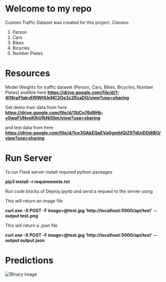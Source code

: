 # Welcome to my repo

Custom Traffic Dataset was created for this project.
Classes:
1. Person
2. Cars
3. Bikes
4. Bicycles
5. Number Plates

# Resources
Model Weights for traffic dataset (Person, Cars, Bikes, Bicycles, Number Plates) avalible here 
<strong>https://drive.google.com/file/d/1-4l16rpFfakvERIWHUnNC2Oe3z2RzaDG/view?usp=sharing</strong>

Get demo train data from here
<strong>https://drive.google.com/file/d/1SjCn76d9Hk-v0wpFUNvoKIhUfkNi5Ijm/view?usp=sharing</strong>

and test data from here 
<strong>https://drive.google.com/file/d/1ce3GAkEQqEVaGgmblQiZ9TdlziDDj8BO/view?usp=sharing</strong>


# Run Server
To run Flask server install required python packages

<strong>pip3 install -r requirements.txt</strong>

Run code blocks of Deploy.ipynb and send a request to the server using

This will return an image file

<strong>curl.exe -X POST -F image=@test.jpg 'http://localhost:5000/api/test' --output test.png</strong>

This will return a .json file

<strong>curl.exe -X POST -F image=@test.jpg 'http://localhost:5000/api/test' --output output.json</strong>


# Predictions

![Binary Image](https://github.com/ahsan44411/YOLO-Object-Detection/blob/main/yolo%20prediction.JPG)
